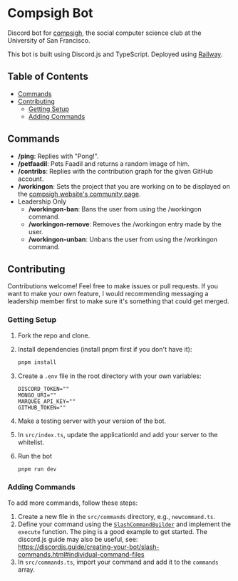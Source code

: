 # Compsigh Bot

Discord bot for [compsigh](https://compsigh.club/), the social computer science club at the University of San Francisco.

This bot is built using Discord.js and TypeScript. Deployed using [Railway](http://railway.com/).

## Table of Contents

- [Commands](#commands)
- [Contributing](#contributing)
  - [Getting Setup](#getting-setup)
  - [Adding Commands](#adding-commands)

## Commands

- **/ping**: Replies with "Pong!".
- **/petfaadil**: Pets Faadil and returns a random image of him.
- **/contribs**: Replies with the contribution graph for the given GitHub account.
- **/workingon**: Sets the project that you are working on to be displayed on the [compsigh website's community page](https://compsigh.club/community).
- Leadership Only
  - **/workingon-ban**: Bans the user from using the /workingon command.
  - **/workingon-remove**: Removes the /workingon entry made by the user.
  - **/workingon-unban**: Unbans the user from using the /workingon command.

## Contributing

Contributions welcome! Feel free to make issues or pull requests. If you want to make your own feature, I would recommending messaging a leadership member first to make sure it's something that could get merged.

### Getting Setup

1. Fork the repo and clone.

2. Install dependencies (install pnpm first if you don't have it):
    ```sh
    pnpm install
    ```

3. Create a `.env` file in the root directory with your own variables:
    ```env
    DISCORD_TOKEN=""
    MONGO_URI=""
    MARQUEE_API_KEY=""
    GITHUB_TOKEN=""
    ```

4. Make a testing server with your version of the bot.

5. In `src/index.ts`, update the applicationId and add your server to the whitelist.

6. Run the bot
    ```sh
    pnpm run dev
    ```

### Adding Commands

To add more commands, follow these steps:

1. Create a new file in the `src/commands` directory, e.g., `newcommand.ts`.
2. Define your command using the [`SlashCommandBuilder`](https://discord.js.org/docs/packages/discord.js/14.18.0/SlashCommandBuilder:Class) and implement the `execute` function. The ping is a good example to get started. The discord.js guide may also be useful, see: https://discordjs.guide/creating-your-bot/slash-commands.html#individual-command-files
3. In `src/commands.ts`, import your command and add it to the `commands` array.
